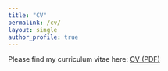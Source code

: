 ```yaml
---
title: "CV"
permalink: /cv/
layout: single
author_profile: true
---
```


Please find my curriculum vitae here:
<a href="/assets/New_CV.pdf" target="_blank">CV (PDF)</a>

